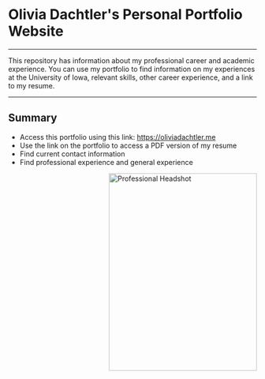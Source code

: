# Olivia Dachtler's Personal Portfolio Website

---

This repository has information about my professional career and academic experience. You can use my portfolio to find information on my experiences at the University of Iowa, relevant skills, other career experience, and a link to my resume. 

---

## Summary 
 - Access this portfolio using this link: https://oliviadachtler.me
 - Use the link on the portfolio to access a PDF version of my resume
 - Find current contact information 
 - Find professional experience and general experience





<img src="https://user-images.githubusercontent.com/71952168/236267344-344a2fcd-e38f-4ff9-8fe6-eb4e772a05a8.JPG" alt="Professional Headshot" width="300" height="400" align = "right">
